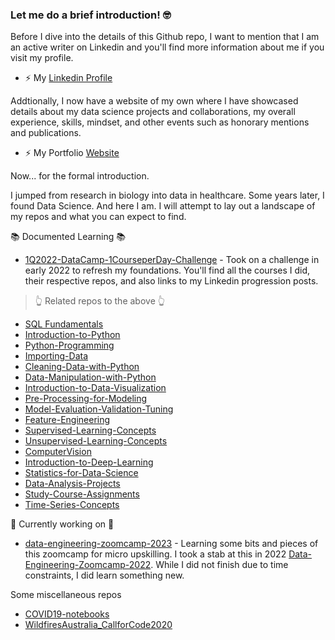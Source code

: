 ### Let me do a brief introduction! 🤓

Before I dive into the details of this Github repo, I want to mention that I am an active writer on Linkedin and you'll find more information about me if you visit my profile.   

- ⚡ My [Linkedin Profile](https://www.linkedin.com/in/barbulescuelena/)

Addtionally, I now have a website of my own where I have showcased details about my data science projects and collaborations, my overall experience, skills, mindset, and other events such as honorary mentions and publications.

- ⚡ My Portfolio [Website](http://elenabarbulescu.com)

Now... for the formal introduction.

I jumped from research in biology into data in healthcare.   Some years later, I found Data Science.
And here I am.  I will attempt to lay out a landscape of my repos and what you can expect to find.

📚 Documented Learning 📚
- [1Q2022-DataCamp-1CourseperDay-Challenge](https://github.com/elena-e-barbulescu/1Q2022-DataCamp-1CourseperDay-Challenge) - Took on a challenge in early 2022 to refresh my foundations.  You'll find all the courses I did, their respective repos, and also links to my Linkedin progression posts.

> 👆 Related repos to the above 👆
- [SQL Fundamentals](https://github.com/elena-e-barbulescu/SQL-Fundamentals)
- [Introduction-to-Python](https://github.com/elena-e-barbulescu/Introduction-to-Python)
- [Python-Programming](https://github.com/elena-e-barbulescu/Python-Programming)
- [Importing-Data](https://github.com/elena-e-barbulescu/Importing-Data)
- [Cleaning-Data-with-Python](https://github.com/elena-e-barbulescu/Cleaning-Data-with-Python)
- [Data-Manipulation-with-Python](https://github.com/elena-e-barbulescu/Data-Manipulation-with-Python)
- [Introduction-to-Data-Visualization](https://github.com/elena-e-barbulescu/Introduction-to-Data-Visualization)
- [Pre-Processing-for-Modeling](https://github.com/elena-e-barbulescu/Pre-Processing-for-Modeling)
- [Model-Evaluation-Validation-Tuning](https://github.com/elena-e-barbulescu/Model-Evaluation-Validation-Tuning)
- [Feature-Engineering](https://github.com/elena-e-barbulescu/Feature-Engineering)
- [Supervised-Learning-Concepts](https://github.com/elena-e-barbulescu/Supervised-Learning-Concepts)
- [Unsupervised-Learning-Concepts](https://github.com/elena-e-barbulescu/Unsupervised-Learning-Concepts)
- [ComputerVision](https://github.com/elena-e-barbulescu/ComputerVision)
- [Introduction-to-Deep-Learning](https://github.com/elena-e-barbulescu/Introduction-to-Deep-Learning)
- [Statistics-for-Data-Science](https://github.com/elena-e-barbulescu/Statistics-for-Data-Science)
- [Data-Analysis-Projects](https://github.com/elena-e-barbulescu/Data-Analysis-Projects)
- [Study-Course-Assignments](https://github.com/elena-e-barbulescu/Study-Course-Assignments)
- [Time-Series-Concepts](https://github.com/elena-e-barbulescu/Time-Series-Concepts)


🌱 Currently working on 🌱
- [data-engineering-zoomcamp-2023](https://github.com/elena-e-barbulescu/data-engineering-zoomcamp-2023) - Learning some bits and pieces of this zoomcamp for micro upskilling.   I took a stab at this in 2022 [Data-Engineering-Zoomcamp-2022](https://github.com/elena-e-barbulescu/Data-Engineering-ZoomCamp-2022). While I did not finish due to time constraints, I did learn something new.

Some miscellaneous repos
- [COVID19-notebooks](https://github.com/elena-e-barbulescu/COVID19-notebooks)
- [WildfiresAustralia_CallforCode2020](https://github.com/elena-e-barbulescu/Wildfiresaustralia_CallforCode2020)


<!--
**elena-e-barbulescu/elena-e-barbulescu** is a ✨ _special_ ✨ repository because its `README.md` (this file) appears on your GitHub profile.

Here are some ideas to get you started:

- 🔭 I’m currently working on ...
- 🌱 I’m currently learning ...
- 👯 I’m looking to collaborate on ...
- 🤔 I’m looking for help with ...
- 💬 Ask me about ...
- 📫 How to reach me: ...
- 😄 Pronouns: ...
- ⚡ Fun fact: ...
-->
